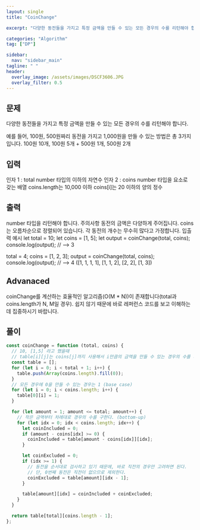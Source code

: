 ```yaml
---
layout: single
title: "CoinChange"

excerpt: "다양한 동전들을 가지고 특정 금액을 만들 수 있는 모든 경우의 수를 리턴해야 합니다."

categories: "Algorithm"
tag: ["DP"]

sidebar:
  nav: "sidebar_main"
tagline: " "
header:
  overlay_image: /assets/images/DSCF3606.JPG
  overlay_filter: 0.5
---
```


## 문제

다양한 동전들을 가지고 특정 금액을 만들 수 있는 모든 경우의 수를 리턴해야 합니다.

예를 들어, 100원, 500원짜리 동전을 가지고 1,000원을 만들 수 있는 방법은 총 3가지 입니다.
100원 10개, 100원 5개 + 500원 1개, 500원 2개

## 입력

인자 1 : total
number 타입의 이하의 자연수
인자 2 : coins
number 타입을 요소로 갖는 배열
coins.length는 10,000 이하
coins[i]는 20 이하의 양의 정수

## 출력

number 타입을 리턴해야 합니다.
주의사항
동전의 금액은 다양하게 주어집니다.
coins는 오름차순으로 정렬되어 있습니다.
각 동전의 개수는 무수히 많다고 가정합니다.
입출력 예시
let total = 10;
let coins = [1, 5];
let output = coinChange(total, coins);
console.log(output); // --> 3

total = 4;
coins = [1, 2, 3];
output = coinChange(total, coins);
console.log(output); // --> 4 ([1, 1, 1, 1], [1, 1, 2], [2, 2], [1, 3])

## Advanaced

coinChange를 계산하는 효율적인 알고리즘(O(M \* N))이 존재합니다(total과 coins.length가 N, M일 경우). 쉽지 않기 때문에 바로 레퍼런스 코드를 보고 이해하는 데 집중하시기 바랍니다.

## 풀이

```javascript
const coinChange = function (total, coins) {
  // 10, [1,5] 라고 했을때
  // table[i][j]는 coins[j]까지 사용해서 i만큼의 금액을 만들 수 있는 경우의 수를 저장
  const table = [];
  for (let i = 0; i < total + 1; i++) {
    table.push(Array(coins.length).fill(0));
  }
  // 모든 경우에 0을 만들 수 있는 경우는 1 (base case)
  for (let i = 0; i < coins.length; i++) {
    table[0][i] = 1;
  }

  for (let amount = 1; amount <= total; amount++) {
    // 작은 금액부터 차례대로 경우의 수를 구한다. (bottom-up)
    for (let idx = 0; idx < coins.length; idx++) {
      let coinIncluded = 0;
      if (amount - coins[idx] >= 0) {
        coinIncluded = table[amount - coins[idx]][idx];
      }

      let coinExcluded = 0;
      if (idx >= 1) {
        // 동전을 순서대로 검사하고 있기 때문에, 바로 직전의 경우만 고려하면 된다.
        // 단, 0번째 동전은 직전이 없으므로 제외한다.
        coinExcluded = table[amount][idx - 1];
      }

      table[amount][idx] = coinIncluded + coinExcluded;
    }
  }

  return table[total][coins.length - 1];
};
```
